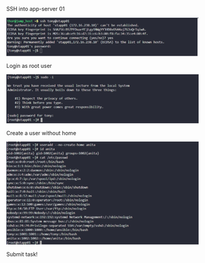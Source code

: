 SSH into app-server 01

![](./img/tony1.PNG)

Login as root user

![](./img/tony2.PNG)

Create a user without home

![](./img/tony3.PNG)

Submit task!
